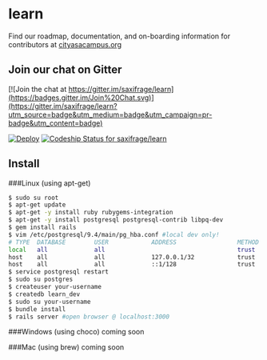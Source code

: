 # learn

Find our roadmap, documentation, and on-boarding information for contributors at [cityasacampus.org](http://cityasacampus.org)

## Join our chat on Gitter

[![Join the chat at https://gitter.im/saxifrage/learn](https://badges.gitter.im/Join%20Chat.svg)](https://gitter.im/saxifrage/learn?utm_source=badge&utm_medium=badge&utm_campaign=pr-badge&utm_content=badge)

[![Deploy](https://www.herokucdn.com/deploy/button.png)](https://heroku.com/deploy)
[ ![Codeship Status for saxifrage/learn](https://codeship.com/projects/be3edb90-b14b-0132-d033-3edef27c5b65/status?branch=master)](https://codeship.com/projects/69801)



## Install

###Linux (using apt-get)
```bash
$ sudo su root
$ apt-get update
$ apt-get -y install ruby rubygems-integration
$ apt-get -y install postgresql postgresql-contrib libpq-dev
$ gem install rails
$ vim /etc/postgresql/9.4/main/pg_hba.conf #local dev only!
# TYPE  DATABASE        USER            ADDRESS                 METHOD
local   all             all                                     trust
host    all             all             127.0.0.1/32            trust
host    all             all             ::1/128                 trust
$ service postgresql restart
$ sudo su postgres
$ createuser your-username
$ createdb learn_dev
$ sudo su your-username
$ bundle install
$ rails server #open browser @ localhost:3000
```

###Windows (using choco)
coming soon

###Mac (using brew)
coming soon